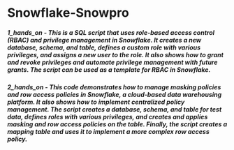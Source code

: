# Snowflake-Snowpro
##### 1_hands_on - This is a SQL script that uses role-based access control (RBAC) and privilege management in Snowflake. It creates a new database, schema, and table, defines a custom role with various privileges, and assigns a new user to the role. It also shows how to grant and revoke privileges and automate privilege management with future grants. The script can be used as a template for RBAC in Snowflake.
##### 2_hands_on - This code demonstrates how to manage masking policies and row access policies in Snowflake, a cloud-based data warehousing platform. It also shows how to implement centralized policy management. The script creates a database, schema, and table for test data, defines roles with various privileges, and creates and applies masking and row access policies on the table. Finally, the script creates a mapping table and uses it to implement a more complex row access policy.
